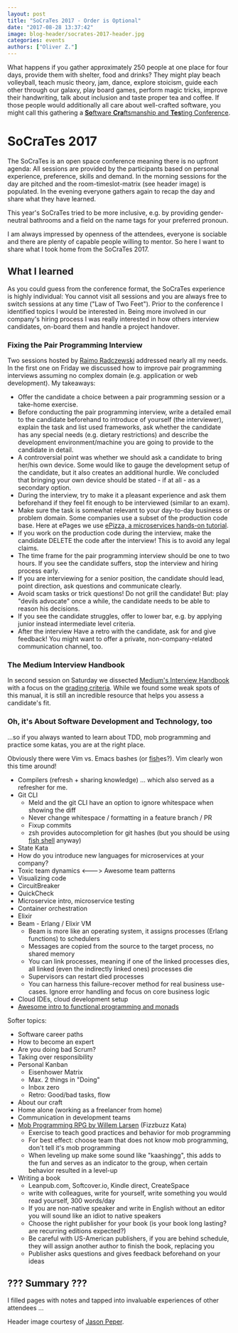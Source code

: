 ```yaml
---
layout: post
title: "SoCraTes 2017 - Order is Optional"
date: "2017-08-28 13:37:42"
image: blog-header/socrates-2017-header.jpg
categories: events
authors: ["Oliver Z."]
---
```


What happens if you gather approximately 250 people at one place for four days, provide them with shelter, food and drinks?
They might play beach volleyball, teach music theory, jam, dance, explore stoicism, guide each other through our galaxy, play board games, perform magic tricks, improve their handwriting, talk about inclusion and taste proper tea and coffee.
If those people would additionally all care about well-crafted software, you might call this gathering a [**So**ftware **Cra**ftsmanship and **Tes**ting Conference](https://www.socrates-conference.de/).

# SoCraTes 2017

The SoCraTes is an open space conference meaning there is no upfront agenda: All sessions are provided by the participants based on personal experience, preference, skills and demand.
In the morning sessions for the day are pitched and the room-timeslot-matrix (see header image) is populated. In the evening everyone gathers again to recap the day and share what they have learned.

This year's SoCraTes tried to be more inclusive, e.g. by providing gender-neutral bathrooms and a field on the name tags for your preferred pronoun.

I am always impressed by openness of the attendees, everyone is sociable and there are plenty of capable people willing to mentor.
So here I want to share what I took home from the SoCraTes 2017.

## What I learned

As you could guess from the conference format, the SoCraTes experience is highly individual:
You cannot visit all sessions and you are always free to switch sessions at any time ("Law of Two Feet").
Prior to the conference I identified topics I would be interested in.
Being more involved in our company's hiring process I was really interested in how others interview candidates, on-board them and handle a project handover.

### Fixing the Pair Programming Interview

Two sessions hosted by [Raimo Radczewski](https://twitter.com/rradczewski) addressed nearly all my needs.
In the first one on Friday we discussed how to improve pair programming interviews assuming no complex domain (e.g. application or web development).
My takeaways:

* Offer the candidate a choice between a pair programming session or a take-home exercise.
* Before conducting the pair programming interview, write a detailed email to the candidate beforehand to introduce of yourself (the interviewer), explain the task and list used frameworks, ask whether the candidate has any special needs (e.g. dietary restrictions) and describe the development environment/machine you are going to provide to the candidate in detail.
* A controversial point was whether we should ask a candidate to bring her/his own device. Some would like to gauge the development setup of the candidate, but it also creates an additional hurdle. We concluded that bringing your own device should be stated - if at all - as a secondary option.
* During the interview, try to make it a pleasant experience and ask them beforehand if they feel fit enough to be interviewed (similar to an exam).
* Make sure the task is somewhat relevant to your day-to-day business or problem domain. Some companies use a subset of the production code base. Here at ePages we use [ePizza, a microservices hands-on tutorial](https://github.com/ePages-de/epizza).
* If you work on the production code during the interview, make the candidate DELETE the code after the interview! This is to avoid any legal claims.
* The time frame for the pair programming interview should be one to two hours. If you see the candidate suffers, stop the interview and hiring process early.
* If you are interviewing for a senior position, the candidate should lead, point direction, ask questions and communicate clearly.
* Avoid scam tasks or trick questions! Do not grill the candidate! But: play "devils advocate" once a while, the candidate needs to be able to reason his decisions.
* If you see the candidate struggles, offer to lower bar, e.g. by applying junior instead intermediate level criteria.
* After the interview Have a retro with the candidate, ask for and give feedback! You might want to offer a private, non-company-related communication channel, too.

### The Medium Interview Handbook

In second session on Saturday we dissected [Medium's Interview Handbook](https://medium.engineering/mediums-engineering-interview-process-b8d6b67927c4) with a focus on the [grading criteria](https://medium.engineering/engineering-interviews-grading-rubric-8b409bec021f).
While we found some weak spots of this manual, it is still an incredible resource that helps you assess a candidate's fit.

### Oh, it's About Software Development and Technology, too

...so if you always wanted to learn about TDD, mob programming and practice some katas, you are at the right place.

Obviously there were Vim vs. Emacs bashes (or [fish](https://fishshell.com/)es?). Vim clearly won this time around!

* Compilers (refresh + sharing knowledge) ... which also served as a refresher for me.
* Git CLI
  * Meld and the git CLI have an option to ignore whitespace when showing the diff
  * Never change whitespace / formatting in a feature branch / PR
  * Fixup commits
  * zsh provides autocompletion for git hashes (but you should be using [fish shell](https://fishshell.com/) anyway)
* State Kata
* How do you introduce new languages for microservices at your company?
* Toxic team dynamics <---> Awesome team patterns
* Visualizing code
* CircuitBreaker
* QuickCheck
* Microservice intro, microservice testing
* Container orchestration
* Elixir
* Beam - Erlang / Elixir VM
  * Beam is more like an operating system, it assigns processes (Erlang functions) to schedulers
  * Messages are copied from the source to the target process, no shared memory
  * You can link processes, meaning if one of the linked processes dies, all linked (even the indirectly linked ones) processes die
  * Supervisors can restart died processes
  * You can harness this failure-recover method for real business use-cases. Ignore error handling and focus on core business logic
* Cloud IDEs, cloud development setup
* [Awesome intro to functional programming and monads](https://github.com/FaustXVI/functional-programming-introduction/tree/playing)

Softer topics:

* Software career paths
* How to become an expert
* Are you doing bad Scrum?
* Taking over responsibility
* Personal Kanban
  * Eisenhower Matrix
  * Max. 2 things in "Doing"
  * Inbox zero
  * Retro: Good/bad tasks, flow
* About our craft
* Home alone (working as a freelancer from home)
* Communication in development teams
* [Mob Programming RPG by Willem Larsen](https://github.com/willemlarsen/mobprogrammingrpg/) (Fizzbuzz Kata)
  * Exercise to teach good practices and behavior for mob programming
  * For best effect: choose team that does not know mob programming, don't tell it's mob programming
  * When leveling up make some sound like "kaashingg", this adds to the fun and serves as an indicator to the group, when certain behavior resulted in a level-up
* Writing a book
  * Leanpub.com, Softcover.io, Kindle direct, CreateSpace
  * write with colleagues, write for yourself, write something you would read yourself, 300 words/day
  * If you are non-native speaker and write in English without an editor you will sound like an idiot to native speakers
  * Choose the right publisher for your book (is your book long lasting? are recurring editions expected?)
  * Be careful with US-American publishers, if you are behind schedule, they will assign another author to finish the book, replacing you
  * Publisher asks questions and gives feedback beforehand on your ideas

## ??? Summary ???

I filled pages with notes and tapped into invaluable experiences of other attendees ...

Header image courtesy of [Jason Peper](https://www.flickr.com/photos/jason_peper/36632713242/).
